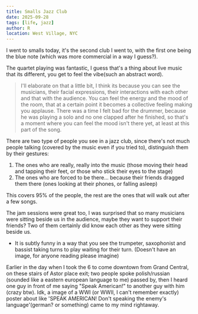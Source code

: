 ```yaml
---
title: Smalls Jazz Club
date: 2025-09-28
tags: [life, jazz]
author: R
location: West Village, NYC
---
```


I went to smalls today, it's the second club I went to, with the first one being the blue note (which was more commercial in a way I guess?).

The quartet playing was fantastic, I guess that's a thing about live music that its different, you get to feel the vibe(such an abstract word).
> I'll elaborate on that a little bit, I think its because you can see the musicians, their facial expressions, their interactions with each other and that with the audience.
> You can feel the energy and the mood of the room, that at a certain point it becomes a collective feeling making you applause. 
> There was a time I felt bad for the drummer, because he was playing a solo and no one clapped after he finished, so that's a moment where you can feel the mood isn't there yet, at least at this part of the song.

There are two type of people you see in a jazz club, since there's not much people talking (covered by the music even if you tried to), distinguish them by their gestures:
1. The ones who are really, really into the music (those moving their head and tapping their feet, or those who stick their eyes to the stage)
2. The ones who are forced to be there... because their friends dragged them there (ones looking at their phones, or falling asleep)

This covers 95% of the people, the rest are the ones that will walk out after a few songs.

The jam sessions were great too, I was surprised that so many musicians were sitting beside us in the audience, maybe they want to support their friends? Two of them certainly did know each other as they were sitting beside us.

- It is subtly funny in a way that you see the trumpeter, saxophonist and bassist taking turns to play waiting for their turn. (Doesn't have an image, for anyone reading please imagine)

Earlier in the day when I took the 6 to come downtown from Grand Central, on these stairs of Astor place exit; two people spoke polish/russian (sounded like a eastern european language to me) passed by, then I heard one guy in front of me saying "Speak American!" to another guy with him (crazy btw). Idk, a image of a WWI (or WWII, I can't remember exactly) poster about like 'SPEAK AMERICAN! Don't speaking the enemy's language'(german? or something) came to my mind rightaway.